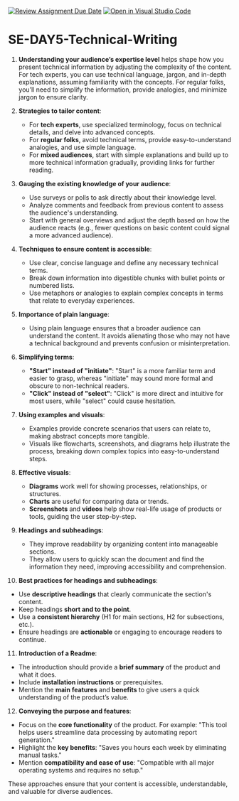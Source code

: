 [![Review Assignment Due Date](https://classroom.github.com/assets/deadline-readme-button-22041afd0340ce965d47ae6ef1cefeee28c7c493a6346c4f15d667ab976d596c.svg)](https://classroom.github.com/a/zsAR-pyY)
[![Open in Visual Studio Code](https://classroom.github.com/assets/open-in-vscode-2e0aaae1b6195c2367325f4f02e2d04e9abb55f0b24a779b69b11b9e10269abc.svg)](https://classroom.github.com/online_ide?assignment_repo_id=18762883&assignment_repo_type=AssignmentRepo)
# SE-DAY5-Technical-Writing
1. **Understanding your audience’s expertise level** helps shape how you present technical information by adjusting the complexity of the content. For tech experts, you can use technical language, jargon, and in-depth explanations, assuming familiarity with the concepts. For regular folks, you’ll need to simplify the information, provide analogies, and minimize jargon to ensure clarity.

2. **Strategies to tailor content**:
   - For **tech experts**, use specialized terminology, focus on technical details, and delve into advanced concepts.
   - For **regular folks**, avoid technical terms, provide easy-to-understand analogies, and use simple language.
   - For **mixed audiences**, start with simple explanations and build up to more technical information gradually, providing links for further reading.

3. **Gauging the existing knowledge of your audience**:
   - Use surveys or polls to ask directly about their knowledge level.
   - Analyze comments and feedback from previous content to assess the audience's understanding.
   - Start with general overviews and adjust the depth based on how the audience reacts (e.g., fewer questions on basic content could signal a more advanced audience).

4. **Techniques to ensure content is accessible**:
   - Use clear, concise language and define any necessary technical terms.
   - Break down information into digestible chunks with bullet points or numbered lists.
   - Use metaphors or analogies to explain complex concepts in terms that relate to everyday experiences.

5. **Importance of plain language**:
   - Using plain language ensures that a broader audience can understand the content. It avoids alienating those who may not have a technical background and prevents confusion or misinterpretation.

6. **Simplifying terms**:
   - **"Start" instead of "initiate"**: "Start" is a more familiar term and easier to grasp, whereas "initiate" may sound more formal and obscure to non-technical readers.
   - **"Click" instead of "select"**: "Click" is more direct and intuitive for most users, while "select" could cause hesitation.

7. **Using examples and visuals**:
   - Examples provide concrete scenarios that users can relate to, making abstract concepts more tangible.
   - Visuals like flowcharts, screenshots, and diagrams help illustrate the process, breaking down complex topics into easy-to-understand steps.

8. **Effective visuals**:
   - **Diagrams** work well for showing processes, relationships, or structures.
   - **Charts** are useful for comparing data or trends.
   - **Screenshots** and **videos** help show real-life usage of products or tools, guiding the user step-by-step.

9. **Headings and subheadings**:
   - They improve readability by organizing content into manageable sections.
   - They allow users to quickly scan the document and find the information they need, improving accessibility and comprehension.

10. **Best practices for headings and subheadings**:
   - Use **descriptive headings** that clearly communicate the section's content.
   - Keep headings **short and to the point**.
   - Use a **consistent hierarchy** (H1 for main sections, H2 for subsections, etc.).
   - Ensure headings are **actionable** or engaging to encourage readers to continue.

11. **Introduction of a Readme**:
   - The introduction should provide a **brief summary** of the product and what it does.
   - Include **installation instructions** or prerequisites.
   - Mention the **main features** and **benefits** to give users a quick understanding of the product’s value.

12. **Conveying the purpose and features**:
   - Focus on the **core functionality** of the product. For example: "This tool helps users streamline data processing by automating report generation."
   - Highlight the **key benefits**: "Saves you hours each week by eliminating manual tasks."
   - Mention **compatibility and ease of use**: "Compatible with all major operating systems and requires no setup."

These approaches ensure that your content is accessible, understandable, and valuable for diverse audiences.
